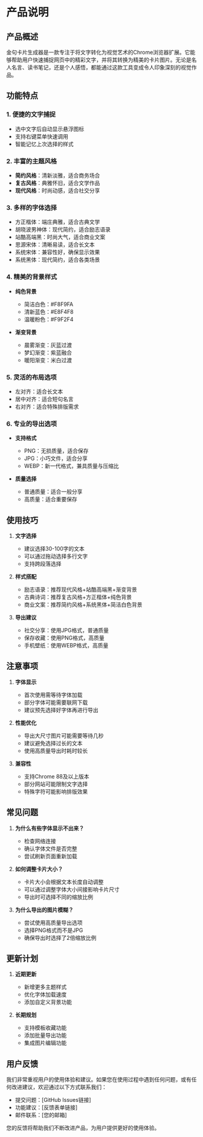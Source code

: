 # 产品说明

## 产品概述

金句卡片生成器是一款专注于将文字转化为视觉艺术的Chrome浏览器扩展。它能够帮助用户快速捕捉网页中的精彩文字，并将其转换为精美的卡片图片。无论是名人名言、读书笔记，还是个人感悟，都能通过这款工具变成令人印象深刻的视觉作品。

## 功能特点

### 1. 便捷的文字捕捉
- 选中文字后自动显示悬浮图标
- 支持右键菜单快速调用
- 智能记忆上次选择的样式

### 2. 丰富的主题风格
- **简约风格**：清新淡雅，适合商务场合
- **复古风格**：典雅怀旧，适合文学作品
- **现代风格**：时尚动感，适合社交分享

### 3. 多样的字体选择
- 方正楷体：端庄典雅，适合古典文学
- 胡晓波男神体：现代简约，适合励志语录
- 站酷高端黑：时尚大气，适合商业文案
- 思源宋体：清晰易读，适合长文本
- 系统宋体：兼容性好，确保显示效果
- 系统黑体：现代简约，适合各类场景

### 4. 精美的背景样式
- **纯色背景**
  - 简洁白色：#F8F9FA
  - 清新蓝色：#E8F4F8
  - 温暖粉色：#F9F2F4

- **渐变背景**
  - 晨雾渐变：灰蓝过渡
  - 梦幻渐变：紫蓝融合
  - 暖阳渐变：米白过渡

### 5. 灵活的布局选项
- 左对齐：适合长文本
- 居中对齐：适合短句名言
- 右对齐：适合特殊排版需求

### 6. 专业的导出选项
- **支持格式**
  - PNG：无损质量，适合保存
  - JPG：小巧文件，适合分享
  - WEBP：新一代格式，兼具质量与压缩比

- **质量选择**
  - 普通质量：适合一般分享
  - 高质量：适合重要保存

## 使用技巧

1. **文字选择**
   - 建议选择30-100字的文本
   - 可以通过拖动选择多行文字
   - 支持跨段落选择

2. **样式搭配**
   - 励志语录：推荐现代风格+站酷高端黑+渐变背景
   - 古典诗词：推荐复古风格+方正楷体+纯色背景
   - 商业文案：推荐简约风格+系统黑体+简洁白色背景

3. **导出建议**
   - 社交分享：使用JPG格式，普通质量
   - 保存收藏：使用PNG格式，高质量
   - 手机壁纸：使用WEBP格式，高质量

## 注意事项

1. **字体显示**
   - 首次使用需等待字体加载
   - 部分字体可能需要联网下载
   - 建议预先选择好字体再进行导出

2. **性能优化**
   - 导出大尺寸图片可能需要等待几秒
   - 建议避免选择过长的文本
   - 使用高质量导出时耗时较长

3. **兼容性**
   - 支持Chrome 88及以上版本
   - 部分网站可能限制文字选择
   - 特殊字符可能影响排版效果

## 常见问题

1. **为什么有些字体显示不出来？**
   - 检查网络连接
   - 确认字体文件是否完整
   - 尝试刷新页面重新加载

2. **如何调整卡片大小？**
   - 卡片大小会根据文本长度自动调整
   - 可以通过调整字体大小间接影响卡片尺寸
   - 导出时可选择不同的缩放比例

3. **为什么导出的图片模糊？**
   - 尝试使用高质量导出选项
   - 选择PNG格式而不是JPG
   - 确保导出时选择了2倍缩放比例

## 更新计划

1. **近期更新**
   - 新增更多主题样式
   - 优化字体加载速度
   - 添加自定义背景功能

2. **长期规划**
   - 支持模板收藏功能
   - 添加批量导出功能
   - 集成图片编辑功能

## 用户反馈

我们非常重视用户的使用体验和建议。如果您在使用过程中遇到任何问题，或有任何改进建议，欢迎通过以下方式联系我们：

- 提交问题：[GitHub Issues链接]
- 功能建议：[反馈表单链接]
- 邮件联系：[您的邮箱]

您的反馈将帮助我们不断改进产品，为用户提供更好的使用体验。 
